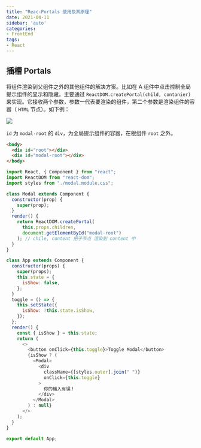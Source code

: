 ```yaml
---
title: "Reac-Portals 使用及其原理"
date: 2021-04-11
sidebar: 'auto'
categories:
- FrontEnd
tags:
- React
---
```


 


## 插槽 Portals

将组件渲染到父组件之外的其他组件的解决方案。比如在 A 组件中点击控制全局提示组件的显示和隐藏。主要通过 `ReactDOM.createPortal(child, contanier)` 来实现。它接收两个参数，参数一代表要渲染的组件，第二个参数是渲染组件的容器（ `HTML` 节点）。如下例：

<img src="https://my-blog-leo.oss-cn-chengdu.aliyuncs.com/react_portals.gif"/>

`id` 为 `modal-root` 的 `div`，为全局提示组件的容器，在根组件 `root` 之外。

```html
<body>
  <div id="root"></div>
  <div id="modal-root"></div>
</body>
```

```js
import React, { Component } from "react";
import ReactDOM from "react-dom";
import styles from "./modal.module.css";

class Modal extends Component {
  constructor(prop) {
    super(prop);
  }
  render() {
    return ReactDOM.createPortal(
      this.props.children,
      document.getElementById("modal-root")
    ); // chile, content 把子节点 渲染到 content 中
  }
}

class App extends Component {
  constructor(props) {
    super(props);
    this.state = {
      isShow: false,
    };
  }
  toggle = () => {
    this.setState({
      isShow: !this.state.isShow,
    });
  };
  render() {
    const { isShow } = this.state;
    return (
      <>
        <button onClick={this.toggle}>Toggle Modal</button>
        {isShow ? (
          <Modal>
            <div
              className={[styles.outer].join(" ")}
              onClick={this.toggle}
            >
              你的输入有误！
            </div>
          </Modal>
        ) : null}
      </>
    );
  }
}

export default App;
```


